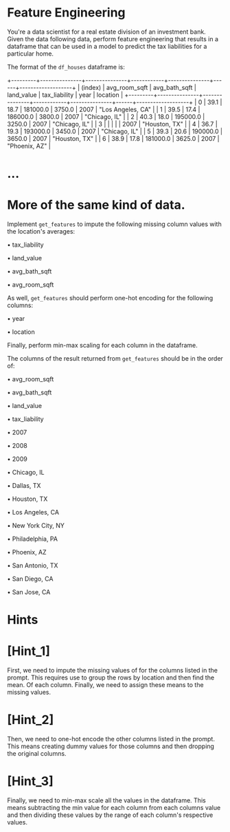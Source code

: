 # Feature Engineering

  You're a data scientist for a real estate division of an investment bank. Given
  the data following data, perform feature engineering that results in a dataframe
  that can be used in a model to predict the tax liabilities for a particular home.

  The format of the `df_houses`  dataframe is:

  +---------+---------------+---------------+------------+---------------+------+-------------------+
  | (index) | avg_room_sqft | avg_bath_sqft | land_value | tax_liability | year | location          |
  +---------+---------------+---------------+------------+---------------+------+-------------------+
  | 0       | 39.1          | 18.7          | 181000.0   | 3750.0        | 2007 | "Los Angeles, CA" |
  | 1       | 39.5          | 17.4          | 186000.0   | 3800.0        | 2007 | "Chicago, IL"     |
  | 2       | 40.3          | 18.0          | 195000.0   | 3250.0        | 2007 | "Chicago, IL"     |
  | 3       |               |               |            |               | 2007 | "Houston, TX"     |
  | 4       | 36.7          | 19.3          | 193000.0   | 3450.0        | 2007 | "Chicago, IL"     |
  | 5       | 39.3          | 20.6          | 190000.0   | 3650.0        | 2007 | "Houston, TX"     |
  | 6       | 38.9          | 17.8          | 181000.0   | 3625.0        | 2007 | "Phoenix, AZ"     |
# ...
# More of the same kind of data.

  Implement `get_features` to impute the following missing column values
  with the location's averages:

  • tax_liability

  • land_value

  • avg_bath_sqft

  • avg_room_sqft

  As well, `get_features` should perform one-hot encoding for the following
  columns:

  • year

  • location

  Finally, perform min-max scaling for each column in the dataframe.

  The columns of the result returned from `get_features` should be in the order of:

  • avg_room_sqft

  • avg_bath_sqft

  • land_value

  • tax_liability

  • 2007

  • 2008

  • 2009

  • Chicago, IL

  • Dallas, TX

  • Houston, TX

  • Los Angeles, CA

  • New York City, NY

  • Philadelphia, PA 

  • Phoenix, AZ

  • San Antonio, TX

  • San Diego, CA

  • San Jose, CA

# Hints

# [Hint_1]

  First, we need to impute the missing values of for the columns listed in the prompt.
  This requires use to group the rows by location and then find the mean. Of each column.
  Finally, we need to assign these means to the missing values.

# [Hint_2]

  Then, we need to one-hot encode the other columns listed in the prompt. This
  means creating dummy values for those columns and then dropping the original
  columns.

# [Hint_3]

  Finally, we need to min-max scale all the values in the dataframe. This means
  subtracting the min value for each column from each columns value and then dividing
  these values by the range of each column's respective values.
